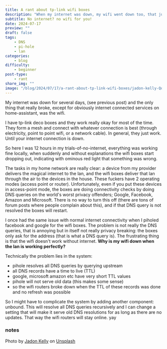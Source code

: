 ```yaml
---
title: A rant about tp-link wifi boxes
description: "When my internet was down, my wifi went down too, that just doesn't make sense, but here we are. In this post I will rant about that."
subtitle: No internet? no wifi for you!
date: 2024-07-17
preview: ""
draft: false
tags:
    - DNS
    - pi-hole
    - lan
categories:
    - blog
difficulty:
    - beginner
post-type:
    - rant
share_img: ""
image: "/blog/2024/07/17/a-rant-about-tp-link-wifi-boxes/jadon-kelly-Qo_2hhoqC3k-unsplash.jpg"
---
```


My internet was down for several days, (see previous post) and the only thing that really broke, except for obviously internet connected services on home-assistant, was the wifi.

I have tp-link deco boxes and they work really okay for most of the time. They form a mesh and connect with whatever connection is best (through electricity, point to point wifi, or a network cable). In general, they just work. Until your internet connection is down.

So here I was 12 hours in my trials-of-no-internet, everything was working fine locally, when suddenly and without explanations the wifi boxes start dropping out, indicating with ominous red light that something was wrong. 

The tasks in my home network are really clear: a device from my provider delivers the magical internet to the lan, and the wifi boxes deliver that lan through the air to the devices in the house. These fuckers have 2 operating modes (access point or router). Unfortunately, even if you put these devices in access-point mode, the boxes are doing connectivity checks by doing DNS queries on the world's worst privacy offenders; Google, Facebook, Amazon and Microsoft. There is no way to turn this off (there are tons of forum posts where people complain about this), and if that DNS query is not resolved the boxes will restart. 

I once had the same issue with normal internet connectivity when I piholed facebook and google for the wifi boxes. The problem is not really the DNS queries, that is annoying but in itself not really privacy breaking: the boxes only ask for the address (that is what a DNS query is). The frustrating thing is that the wifi doesn't work without internet. 
**Why is my wifi down when the lan is working perfectly?**

Technically the problem lies in the system:
- pihole resolves all DNS queries by querying upstream
- all DNS records have a time to live (TTL)
- google, microsoft amazon etc have very short TTL values
- pihole will not serve old data (this makes some sense)
- so the wifi routers broke down when the TTL of these records was done and no refresh was possible

So I might have to complicate the system by adding another component: unbound. This will resolve all DNS queries recursively and I can change a setting that will make it serve old DNS resolutions for as long as there are no updates. That way the wifi routers will stay online. yay


### notes
Photo by <a href="https://unsplash.com/@jado_tornado?utm_content=creditCopyText&utm_medium=referral&utm_source=unsplash">Jadon Kelly</a> on <a href="https://unsplash.com/photos/wifi-signal-on-metallic-panel-Qo_2hhoqC3k?utm_content=creditCopyText&utm_medium=referral&utm_source=unsplash">Unsplash</a>
  